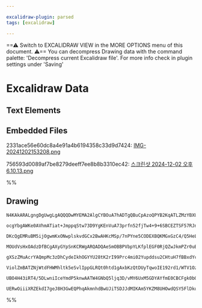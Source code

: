 ```yaml
---

excalidraw-plugin: parsed
tags: [excalidraw]

---
```

==⚠  Switch to EXCALIDRAW VIEW in the MORE OPTIONS menu of this document. ⚠== You can decompress Drawing data with the command palette: 'Decompress current Excalidraw file'. For more info check in plugin settings under 'Saving'


# Excalidraw Data
## Text Elements
## Embedded Files
2331ace56e60dc8a4e91a4b6194358c33d9d7424: [IMG-20241202153208.png](IMG-20241202153208.png)

756593d0089af7be8279deeff7ee8b8b3310ec42: [스크린샷 2024-12-02 오후 6.10.13.png](스크린샷%202024-12-02%20오후%206.10.13.png)

%%
## Drawing
```compressed-json
N4KAkARALgngDgUwgLgAQQQDwMYEMA2AlgCYBOuA7hADTgQBuCpAzoQPYB2KqATLZMzYBXUtiRoIACyhQ4zZAHoFAc0JRJQgEYA6bGwC2CgF7N6hbEcK4OCtptbErHALRY8RMpWdx8Q1TdIEfARcZgRmBShcZQUebQA2bQB2GjoghH0EDihmbgBtcDBQMBKIEm4IABUjAAUAKwBHAAZlACFUkshYRArCfWikflLMbmd4niTtAGYARjmADnGkmeWV

ocgYbgAWKe0AVhmATiat+JmppqStw73D9YgKEnVuA73prfn52fjTw4+9+6SBCEZTSF57RJnA48PZbHjzJJTKZ3QqQazKYLcJr3ZhQUhsADWCAAwmx8GxSBU8dZmHBcIFsh1SppcNgCcp8UIOMRSeTKRJqRxafSslAmZAAGaEfD4ADKsExEkkrI0gXFEFx+KJAHUnpJuDMcXjCQh5TBFehBB51ZzQRxwrk0IbURA2HTsGpNk6mtiXZzufbmI7UBwh

DKcQgEMRuBM5ijOgwmKxONwplskvdGCx2BwAHKcMSp/7nPYne5CODEXBQKMGxGzC4/Q5HeL3QjMAAi6Rr0bQEoIYXuHOEcAAksRg3kALr3TTCbkAUWCmWyk5nLqIHAJ3FD4Y3bDZtb7A4Q9ylwXHFR4SJmrIQEIQ8SaxGw81wWwQzffmjOfyme3mbAkWIQ5iCuHgtnVZh3HEVACk6MBnQQmZUXXBNCG5LAKlwHh1QlchMkvNBd3wI1qyEYMIEQbk

MOUdVsHxOAdzDfBCgAXyGYpSnKCRWgARQADQAeSmOBBPVbpYLKfplEGF0RjQZwJkmPZr0uBEZniA5EXuL1UBmJpdkRVSviaOYfiaHhWxdR5iGeNA03mbQPhc+ZXP+QFgVBMU0FLX0E3RC1/NKTUTV5CkqXIIU6QZMVZ1Zdl/R5MkIoFKLhVivDpTlBUpOVbBVTkhNQp1PUDSNLVTVyiorXKe5bUkQNgyQ0o3VZT0DR9er52IJrmL3YrI17Xhr0OP

gXSzZMuAcrYAQmpMc3zDhCydeIkhOGYYU28tK2rI99Prc4mi02Yupddsu2CHtuH7fBBxdYcK3HNdZx6pcMlFF6Nww7diJY+5yUPYbbvuhNzwQIj0CSCFbimYgfXmQ5cAlJJNAQeYJlAyMJRRyN5k0fGbyaBBsDhKCYPyVFEPWRDULbTCFPQXApggdjwDQiBcDgOB5T27guOgIFMgqIhvKZBhCAQChWgSx7uXC/l0AAYhx1WJXF7ARFi0ca30eVKo

ViolZmBATZNjWtdFHWMhltk5eSvlIppGLRQt0htd1gAxbKzQtDUyTqwoIE192rd1/WTV1Oz9TQcbShDj2Mgjolfak2royGYPLeya39AAJWEO0HXKoOE7DjIhPdDrvWCrPQ5zr3OCgT3cH0aU9Lm+Ps6gXPPab2VCCMWCeFrsuG4ySosCgABBUXpvQYIJTi0vu9z3nSBn922AoIFcGGkjM7HnvdYXblp63neQmGzmL7dxP9HP/EKEqeApKS8XoPxG

UBO4H43iRT4/5DLwniIceYmdP5knwAATW4GNbQ5ljq3D/vMY6UxM5GDYAYfmE0CBCFgk0bQhwzjXhQiUDiK967HwyAXLkvVi4SHfpnDkJAB5DxjLXFhxB5QICYr5ZhpASAAFk2DEAQKfXAmhgjAxPAIkghs0BcUgK0Mk19SDKBZAACh4GsXguidEZlQIQvYABKdUecEDKDDPSCo6itFqWoLwC4jiHFGP2GY9ih9u7JwQJXKAOZgwHyDvhVuCALGY

UERwOiiiXRZEkdI7geJ8H3GwEQPhqAkmnhdBwUJiTSDJJdMIKAm5YKZM8UHOwdQSY5FlDkuAIixESKkftEGWTSisn8YwSoWD8A4ITJJGq6RsD+JTCkiiUADAvx6H9AapRAZEhkXdNpczQgz2GYQLpPT+qsXIeAChkppThH5mxEAbEgA=
```
%%